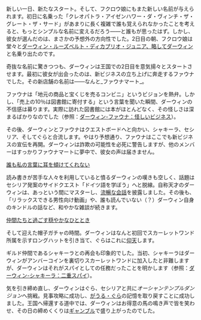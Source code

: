 <!-- title: ダーウィン・ルーズベルト・ディカプリオ・ジュニア -->
<!-- status: 生存 -->

新しい一日、新たなスタート。そして、フクロウ娘にもまた新しい名前が与えられます。初日に名乗った「クレオパトラ・アイゼンハワー・ダ・ヴィンチ・ザ・グレート・ザ・サード」があまりに長く複雑で誰も覚えられなかったことを考えると、もっとシンプルな名前に変えるだろう――と誰もが思ったはず。しかし、彼女が選んだのは、まさかの予想外の方向性でした。2日目の朝、フクロウ娘は堂々と[ダーウィン・ルーズベルト・ディカプリオ・ジュニア、略してダーウィン](https://www.youtube.com/live/WQRPyJ4zhC0?feature=shared&t=322)と名乗り出たのです。

奇抜な名前に驚きつつも、ダーウィンは王国での2日目を意気揚々とスタートさせます。最初に彼女が出会ったのは、新ビジネスの立ち上げに奔走するファウナでした。その新店舗の名前は――なんと_ファウナマート_。

ファウナは「地元の商品と宝くじを売るコンビニ」というビジョンを熱弁。しかし、「売上の10％は図書館に寄付する」という言葉を聞いた瞬間、ダーウィンの不信感は募ります。実際に訪れた図書館には本がほとんどなく、その怪しさは深まるばかりなのでした（参照：[ダーウィン-ファウナ：怪しいビジネス](#edge:moom-fauna)）。

その後、ダーウィンとファウナはクエストボードへと向かい、シャキーラ、セシリア、そしてぐらと合流します。やはり予想通り、ファウナはここでも新ビジネスの宣伝を再開。ダーウィンは詐欺の可能性を必死に警告しますが、他のメンバーはすっかりファウナマートに夢中で、彼女の声は届きません。

[誰も私の言葉に耳を傾けてくれない](#embed:https://www.youtube.com/live/WQRPyJ4zhC0?feature=shared&t=2260)

読み書きが苦手な人々を利用していると憤るダーウィンの嘆きも空しく、話題はセシリア発案のサイドクエスト「ドイツ語を学ぼう」へと脱線。自称天才のダーウィンは、あっという間にマスターし、[流暢な会話](https://www.youtube.com/live/WQRPyJ4zhC0?feature=shared&t=3180)を披露しました。その後も、「リラックスできる男性向け動画」や、誰も読んでいない（？）ダーウィン自身のキンドルの話など、和やかな雑談が続きます。

[仲間たちと過ごす穏やかなひととき](#embed:https://www.youtube.com/live/WQRPyJ4zhC0?t=3758)

そして迎えた帽子ガチャの時間。ダーウィンはなんと初回でスカーレットワンド所属を示すロングハットを引き当て、ぐらはこれに[仰天](https://www.youtube.com/live/WQRPyJ4zhC0?feature=shared&t=3931)します。

ギルド仲間であるシャキーラとの再会も印象的でした。当初、シャキーラはダーウィンがアンバーコインを裏切りスカーレットワンドに加入したと非難しますが、ダーウィンはそれがスパイとしての任務だったことを明かします（参照：[ダーウィン-シャキーラ：二重スパイ](#edge:kiara-moom)）。

気を引き締め直し、ダーウィンはぐら、セシリアと共に*オーシャンテンプルダンジョン*へ挑戦。見事攻略に成功し、[がうる・ぐら](https://www.youtube.com/live/WQRPyJ4zhC0?feature=shared&t=10437)の記憶を取り戻すことに成功しました。王国へ帰還する道中では、ダーウィンはお得意の馬の鳴き声で皆を笑わせ、その日の締めくくりは[ギャンブル](https://www.youtube.com/live/WQRPyJ4zhC0?feature=shared&t=11457)で盛り上がったのでした。